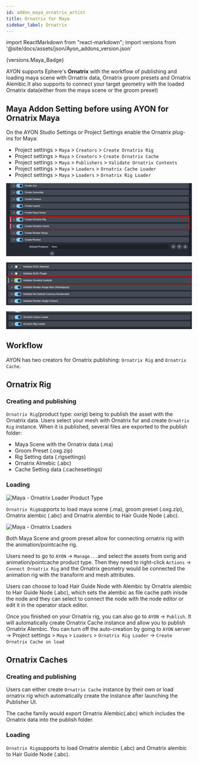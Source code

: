 ```yaml
---
id: addon_maya_ornatrix_artist
title: Ornatrix for Maya
sidebar_label: Ornatrix
---
```


import ReactMarkdown from "react-markdown";
import versions from '@site/docs/assets/json/Ayon_addons_version.json'

<ReactMarkdown>
{versions.Maya_Badge}
</ReactMarkdown>

AYON supports Ephere's **Ornatrix** with the workflow of publishing and loading maya scene with Ornatrix data, Ornatrix groom presets and Ornatrix Alembic.It also supports to connect your target geometry with the loaded Ornatrix data(either from the maya scene or the groom preset)

## Maya Addon Setting before using AYON for Ornatrix Maya
On the AYON Studio Settings or Project Settings enable the Ornatrix plug-ins for Maya:

- Project settings > `Maya` > `Creators` > `Create Ornatrix Rig`
- Project settings > `Maya` > `Creators` > `Create Ornatrix Cache`
- Project settings > `Maya` > `Publishers` > `Validate Ornatrix Contents`
- Project settings > `Maya` > `Loaders` > `Ornatrix Cache Loader`
- Project settings > `Maya` > `Loaders` > `Ornatrix Rig Loader`


![Maya - Ornatrix Creators Setting](assets/maya/artist/ox_creators_maya_addon_setting.jpg)

![Maya - Ornatrix Validator Setting](assets/maya/artist/ox_validator_maya_addon_setting.jpg)

![Maya - Ornatrix Loader Setting](assets/maya/artist/ox_loaders_maya_addon_setting.png)

## Workflow
AYON has two creators for Ornatrix publishing: ```Ornatrix Rig``` and ```Ornatrix Cache```.

## Ornatrix Rig

### Creating and publishing

```Ornatrix Rig```(product type: *oxrig*) being to publish the asset with the Ornatrix data. Users select your mesh with Ornatrix fur and create ```Ornatrix Rig``` instance. When it is published, several files are exported to the publish folder:

- Maya Scene with the Ornatrix data (.ma)
- Groom Preset (.oxg.zip)
- Rig Setting data (.rigsettings)
- Ornatrix Almebic (.abc)
- Cache Setting data (.cachesettings)

### Loading

![Maya - Ornatrix Loader Product Type](assets/maya/artist/ox_loader_product_type.png)

```Ornatrix Rig```supports to load maya scene (.ma), groom preset (.oxg.zip), Ornatrix alembic (.abc) and Ornatrix alembic to Hair Guide Node (.abc).

![Maya - Ornatrix Loaders](assets/maya/artist/ox_loader_product_type.png)

Both Maya Scene and groom preset allow for connecting ornatrix rig with the animation/pointcache rig.

Users need to go to `AYON` -> `Manage...`and select the assets from oxrig and animation/pointcache product type. Then they need to right-click `Actions` -> `Connect Ornatrix Rig` and the Ornatrix geometry would be connected the animation rig with the transform and mesh attributes.

Users can choose to load Hair Guide Node with Alembic by Ornatrix alembic to Hair Guide Node (.abc), which sets the alembic as file cache path inisde the node and they can select to connect the node with the node editor or edit it in the operator stack editor.

Once you finished on your Ornatrix rig, you can also go to `AYON` -> `Publish`. It will automatically create Ornatrix Cache instance and allow you to publish Ornatrix Alembic.
You can turn off the auto-creation by going to `AYON` server -> Project settings > `Maya` > `Loaders` > `Ornatrix Rig Loader` -> `Create Ornatrix Cache on load`


## Ornatrix Caches

### Creating and publishing

Users can either create ```Ornatrix Cache``` instance by their own or load ornatrix rig which automatically create the instance after launching the Publisher UI.

The cache family would export Ornatrix Alembic(.abc) which includes the Ornatrix data into the publish folder.

### Loading
```Ornatrix Rig```supports to load Ornatrix alembic (.abc) and Ornatrix alembic to Hair Guide Node (.abc).
